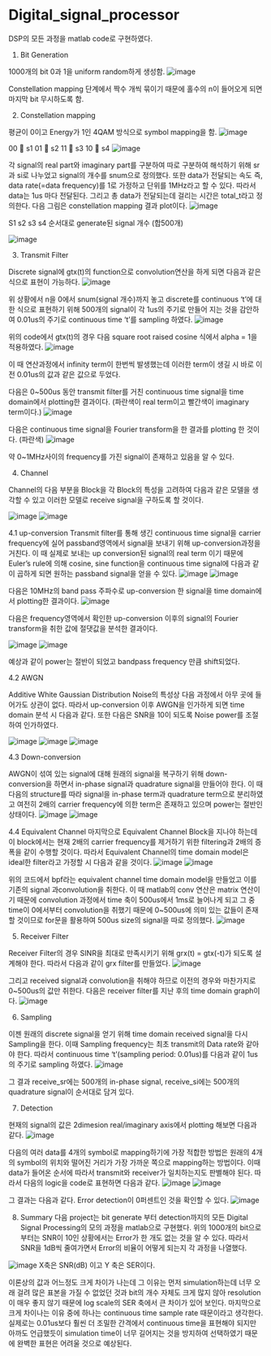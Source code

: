 # Digital_signal_processor
DSP의 모든 과정을 matlab code로 구현하였다.


1.	Bit Generation

 1000개의 bit 0과 1을 uniform random하게 생성함.
![image](https://user-images.githubusercontent.com/58467557/70104925-dd257300-1682-11ea-89a7-3fa43463fa8c.png)
 
Constellation mapping 단계에서 짝수 개씩 묶이기 때문에 홀수의 n이 들어오게 되면 마지막 bit 무시하도록 함.





2.	Constellation mapping

 평균이 0이고 Energy가 1인 4QAM 방식으로 symbol mapping을 함.
![image](https://user-images.githubusercontent.com/58467557/70104939-e6164480-1682-11ea-9a13-969c745857b5.png)

00  s1
01  s2
11  s3
10  s4
![image](https://user-images.githubusercontent.com/58467557/70104945-e9a9cb80-1682-11ea-9609-58c5d68c84fc.png)
 
각 signal의 real part와 imaginary part를 구분하여 따로 구분하여 해석하기 위해 sr과 si로 나누었고 signal의 개수를 snum으로 정의했다. 또한 data가 전달되는 속도 즉, data rate(=data frequency)를 1로 가정하고 단위를 1MHz라고 할 수 있다. 따라서 data는 1us 마다 전달된다. 그리고 총 data가 전달되는데 걸리는 시간은 total_t라고 정의한다.
다음 그림은 constellation mapping 결과 plot이다.
 ![image](https://user-images.githubusercontent.com/58467557/70104951-ee6e7f80-1682-11ea-9720-1a11a854db53.png)

<constellation mapping>
S1 s2 s3 s4 순서대로 generate된 signal 개수 (합500개)
 
 ![image](https://user-images.githubusercontent.com/58467557/70104960-f29a9d00-1682-11ea-920c-d9c43943b0c2.png)
 








3.	Transmit Filter

Discrete signal에 gtx(t)의 function으로 convolution연산을 하게 되면 다음과 같은 식으로 표현이 가능하다.
![image](https://user-images.githubusercontent.com/58467557/70104969-f9c1ab00-1682-11ea-82cd-22b8b6b08019.png)
 
위 상황에서 n을 0에서 snum(signal 개수)까지 놓고 discrete를 continuous ‘t’에 대한 식으로 표현하기 위해 500개의 signal이 각 1us의 주기로 만들어 지는 것을 감안하여 0.01us의 주기로 continuous time ‘t’를 sampling 하였다.
 ![image](https://user-images.githubusercontent.com/58467557/70104979-ff1ef580-1682-11ea-85d9-09645ab4395e.png)

위의 code에서 gtx(t)의 경우 다음 square root raised cosine 식에서 alpha = 1을 적용하였다.
 ![image](https://user-images.githubusercontent.com/58467557/70104986-03e3a980-1683-11ea-9895-4ad906647ad8.png)

이 때 연산과정에서 infinity term이 한번씩 발생했는데 이러한 term이 생길 시 바로 이전 0.01us의 값과 같은 값으로 두었다.


다음은 0~500us 동안 transmit filter를 거친 continuous time signal을 time domain에서 plotting한 결과이다. (파란색이 real term이고 빨간색이 imaginary term이다.)
 ![image](https://user-images.githubusercontent.com/58467557/70104989-0940f400-1683-11ea-97d3-c2c94695fde4.png)


다음은 continuous time signal을 Fourier transform을 한 결과를 plotting 한 것이다. (파란색)
![image](https://user-images.githubusercontent.com/58467557/70104995-0e05a800-1683-11ea-89f2-3188a2b3f847.png)

 
약 0~1MHz사이의 frequency를 가진 signal이 존재하고 있음을 알 수 있다. 






4.	Channel

 

Channel의 다음 부분을 Block을 각 Block의 특성을 고려하여 다음과 같은 모델을 생각할 수 있고 이러한 모델로 receive signal을 구하도록 할 것이다.


![image](https://user-images.githubusercontent.com/58467557/70105008-14941f80-1683-11ea-8f2a-308cfe2627ce.png)
![image](https://user-images.githubusercontent.com/58467557/70105014-18c03d00-1683-11ea-9ae6-c783c982070a.png)

 



4.1 up-conversion
 Transmit filter를 통해 생긴 continuous time signal을 carrier frequency에 실어 passband영역에서 signal을 보내기 위해 up-conversion과정을 거친다. 이 때 실제로 보내는 up conversion된 signal의 real term 이기 때문에 Euler’s rule에 의해 cosine, sine function을 continuous time signal에 다음과 같이 곱하게 되면 원하는 passband signal을 얻을 수 있다.
![image](https://user-images.githubusercontent.com/58467557/70105022-1e1d8780-1683-11ea-883f-39fa8a8f6351.png)
![image](https://user-images.githubusercontent.com/58467557/70105026-22e23b80-1683-11ea-8050-0d8e131d284e.png)
 
다음은 10MHz의 band pass 주파수로 up-conversion 한 signal을 time domain에서 plotting한 결과이다.
 ![image](https://user-images.githubusercontent.com/58467557/70105035-270e5900-1683-11ea-822e-f782e3d0c30a.png)


다음은 frequency영역에서 확인한 up-conversion 이후의 signal의 Fourier transform을 취한 값에 절댓값을 분석한 결과이다.

![image](https://user-images.githubusercontent.com/58467557/70105045-2d043a00-1683-11ea-8c4f-63aa4e22ac43.png)
![image](https://user-images.githubusercontent.com/58467557/70105057-31c8ee00-1683-11ea-8b0d-a1f741d44868.png)

예상과 같이 power는 절반이 되었고 bandpass frequency 만큼 shift되었다.






4.2 AWGN

Additive White Gaussian Distribution Noise의 특성상 다음 과정에서 아무 곳에 들어가도 상관이 없다. 따라서 up-conversion 이후 AWGN을 인가하게 되면 time domain 분석 시 다음과 같다. 또한 다음은 SNR을 10이 되도록 Noise power를 조절하여 인가하였다.

![image](https://user-images.githubusercontent.com/58467557/70105067-38effc00-1683-11ea-95e9-7b36fdcd0928.png)
![image](https://user-images.githubusercontent.com/58467557/70105081-3d1c1980-1683-11ea-9465-60bfb18fefe9.png)
![image](https://user-images.githubusercontent.com/58467557/70105088-41483700-1683-11ea-9bca-8267cd1b5176.png)
 
 
 


4.3 Down-conversion

AWGN이 섞여 있는 signal에 대해 원래의 signal을 복구하기 위해 down-conversion을 하면서 in-phase signal과 quadrature signal을 만들어야 한다.
이 때 다음의 structure를 따라 signal을 in-phase term과 quadrature term으로 분리하였고 여전히 2배의 carrier frequency에 의한 term은 존재하고 있으며 power는 절반인 상태이다.
![image](https://user-images.githubusercontent.com/58467557/70105097-460ceb00-1683-11ea-8b2e-95a2e87f75e3.png)
![image](https://user-images.githubusercontent.com/58467557/70105100-49a07200-1683-11ea-8b67-e01c8a022098.png)




4.4 Equivalent Channel
마지막으로 Equivalent Channel Block을 지나야 하는데 이 block에서는 현재 2배의 carrier frequency를 제거하기 위한 filtering과 2배의 증폭을 같이 수행할 것이다. 따라서 Equivalent Channel의 time domain model은 ideal한 filter라고 가정할 시 다음과 같을 것이다.
![image](https://user-images.githubusercontent.com/58467557/70105106-4dcc8f80-1683-11ea-82dd-80a257e56197.png)
![image](https://user-images.githubusercontent.com/58467557/70105112-51601680-1683-11ea-86cb-b3e980021cb1.png)
 
위의 코드에서 bpf라는 equivalent channel time domain model을 만들었고 이를 기존의 signal 과convolution을 취한다. 이 때 matlab의 conv 연산은 matrix 연산이기 때문에 convolution 과정에서 time 축이 500us에서 1ms로 늘어나게 되고 그 중 time이 0에서부터 convolution을 취했기 때문에 0~500us에 의미 있는 값들이 존재할 것이므로 for문을 활용하여 500us size의 signal을 따로 정의했다.
 ![image](https://user-images.githubusercontent.com/58467557/70105122-558c3400-1683-11ea-99e4-3b6b1602cdfc.png)







5.	Receiver Filter

 Receiver Filter의 경우 SINR을 최대로 만족시키기 위해 grx(t) = gtx(-t)가 되도록 설계해야 한다. 따라서 다음과 같이 grx filter를 만들었다.
 ![image](https://user-images.githubusercontent.com/58467557/70105128-59b85180-1683-11ea-8dcc-9111abc4b91f.png)

그리고 received signal과 convolution을 취해야 하므로 이전의 경우와 마찬가지로 0~500us의 값만 취한다. 다음은 receiver filter를 지난 후의 time domain graph이다.
![image](https://user-images.githubusercontent.com/58467557/70105137-60df5f80-1683-11ea-854d-4f6b5069cb3f.png)
 


6.	Sampling

 이젠 원래의 discrete signal을 얻기 위해 time domain received signal을 다시 Sampling을 한다. 이때 Sampling frequency는 최초 transmit의 Data rate와 같아야 한다. 따라서 continuous time ‘t’(sampling period: 0.01us)를 다음과 같이 1us의 주기로 sampling 하였다.
 ![image](https://user-images.githubusercontent.com/58467557/70105151-68066d80-1683-11ea-9a9e-44fda2157899.png)

그 결과 receive_sr에는 500개의 in-phase signal, receive_si에는 500개의 quadrature signal이 순서대로 담겨 있다.

7.	Detection

현재의 signal의 값은 2dimesion real/imaginary axis에서 plotting 해보면 다음과 같다. 
![image](https://user-images.githubusercontent.com/58467557/70105157-6b015e00-1683-11ea-8448-d99cf5256137.png)
 
다음의 여러 data를 4개의 symbol로 mapping하기에 가장 적합한 방법은 원래의 4개의 symbol의 위치와 떨어진 거리가 가장 가까운 쪽으로 mapping하는 방법이다. 이때 data가 들어온 순서에 따라서 transmit와 receiver가 일치하는지도 판별해야 된다. 따라서 다음의 logic을 code로 표현하면 다음과 같다. 
![image](https://user-images.githubusercontent.com/58467557/70105164-70f73f00-1683-11ea-84a9-f3ddcb0731db.png)
![image](https://user-images.githubusercontent.com/58467557/70105169-75235c80-1683-11ea-899a-367d5d4c964b.png)
 
그 결과는 다음과 같다. Error detection이 0퍼센트인 것을 확인할 수 있다. 
![image](https://user-images.githubusercontent.com/58467557/70105178-7b193d80-1683-11ea-8acf-24f7f8951f57.png)



8.	Summary
 다음 project는 bit generate 부터 detection까지의 모든 Digital Signal Processing의 모의 과정을 matlab으로 구현했다. 위의 1000개의 bit으로부터는 SNR이 10인 상황에서는 Error가 한 개도 없는 것을 알 수 있다. 따라서 SNR을 1dB씩 줄여가면서 Error의 비율이 어떻게 되는지 각 과정을 나열했다.

![image](https://user-images.githubusercontent.com/58467557/70105195-82404b80-1683-11ea-8804-ba8f2c47894f.png)
X축은 SNR(dB) 이고 Y 축은 SER이다.

이론상의 값과 어느정도 크게 차이가 나는데 그 이유는 먼저 simulation하는데 너무 오래 걸려 많은 표본을 가질 수 없었던 것과 bit의 개수 자체도 크게 많지 않아 resolution이 매우 좋지 않기 때문에 log scale의 SER 축에서 큰 차이가 있어 보인다. 
마지막으로 크게 차이나는 이유 중에 하나는 continuous time sample rate 때문이라고 생각한다. 실제로는 0.01us보다 훨씬 더 조밀한 간격에서 continuous time을 표현해야 되지만 아까도 언급했듯이 simulation time이 너무 길어지는 것을 방지하여 선택하였기 때문에 완벽한 표현은 어려울 것으로 예상된다. 
